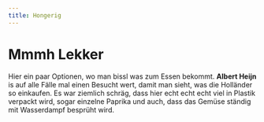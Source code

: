 ```yaml
---
title: Hongerig
---
```


# Mmmh Lekker

Hier ein paar Optionen, wo man bissl was zum Essen bekommt. **Albert Heijn** is auf alle Fälle mal einen Besucht wert, damit man sieht, was die Holländer so einkaufen. Es war ziemlich schräg, dass hier echt echt echt viel in Plastik verpackt wird, sogar einzelne Paprika und auch, dass das Gemüse ständig mit Wasserdampf besprüht wird.

<BaseImage src="amsterdam/albert-heijn-1.jpg" class="mb-5" />
<BaseImage src="amsterdam/ten-kate-market-1.jpg" class="mb-5" />

<CardContainer>
    <CardColumn>
        <LocationCard 
            title="Albert Heijn" 
            subtitle="Everywhere" 
            link="https://www.google.at/maps/search/albert+heijn,+amsterdam/@52.3559443,4.8633118,14z/data=!3m1!4b1?hl=en"
            tag="Supermarkt"
            description="Ein holländischer Supermarkt. Hier gibts echt viel in Plastik verpacktes Zeug, Gemüse, welches ständig mit Wasser besprüht wird und sau viel Fertigzeugs, irgendwie glaub ich stehn die Holländer da drauf." />
    </CardColumn>
    <CardColumn>
        <LocationCard 
            title="Coffee & Juices" 
            subtitle="Baarsjesweg 302, 1058 AH Amsterdam" 
            link="https://goo.gl/maps/Ha42fudBjypBD5Ak6"
            tag="Latte 3 €"
            description="Hier kommen echt viele leute her um zu arbeiten oder zu lernen. Wenn man nen Platz auf der Ledercouch habn möchte, dann is fix besser, wenn man echt früh hin schaut. Das Kaffee hat eh scho ab 07:00 Uhr offen und man kann dort ungestört den ganzen Tag verbringen. Es gibt auch gratis Wasser, Strom und WLAN und sau freundliche Mitarbeiter. Ich würd auf alle Fälle die Açaí Bowl probieren." />
    </CardColumn>
    <CardColumn>
        <LocationCard 
            title="Ten Kate Market" 
            subtitle="Ten Katestraat 34, 1053 CC Amsterdam" 
            link="https://g.page/Ten-Katemarkt-Amsterdam?share"
            tag="Markt"
            description="Ein Bauernmarkt mit lokalem Essen, Käse, Brot, Fisch und fertigs Zeug zum gleich Essen. Danebn im Gebäude sind auch die Foodhallen, aber ich find draussn auf der Strasse gibts geilere Sachen. Vor allem dieses eine niederländische Standl mit Fisch. Da gibts echt geilen Kibbeling met saus." />
    </CardColumn>
    <CardColumn>
        <LocationCard 
            title="ZuiderMRKT" 
            subtitle="Jacob Obrechtstraat, Johannes Verhulststraat, 1071 MR Amsterdam" 
            link="https://goo.gl/maps/TCRH1MPYJ2tsQjdG8"
            tag="Markt"
            description="So n kleiner Bauernmarkt mit geilem Essen. Hat aber halt nur am Samstag offen." />
    </CardColumn>
</CardContainer>